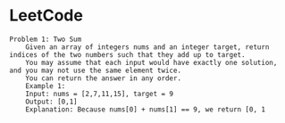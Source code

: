 # LeetCode
    Problem 1: Two Sum
        Given an array of integers nums and an integer target, return indices of the two numbers such that they add up to target.
        You may assume that each input would have exactly one solution, and you may not use the same element twice.
        You can return the answer in any order.
        Example 1:
        Input: nums = [2,7,11,15], target = 9
        Output: [0,1]
        Explanation: Because nums[0] + nums[1] == 9, we return [0, 1
